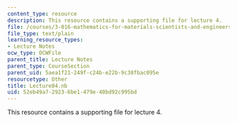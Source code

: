 ```yaml
---
content_type: resource
description: This resource contains a supporting file for lecture 4.
file: /courses/3-016-mathematics-for-materials-scientists-and-engineers-fall-2005/52eb49a729236be1479e40bd92c995bd_Lecture04.nb
file_type: text/plain
learning_resource_types:
- Lecture Notes
ocw_type: OCWFile
parent_title: Lecture Notes
parent_type: CourseSection
parent_uid: 5aea1f21-249f-c24b-e22b-9c38fbac095e
resourcetype: Other
title: Lecture04.nb
uid: 52eb49a7-2923-6be1-479e-40bd92c995bd
---
```

This resource contains a supporting file for lecture 4.


